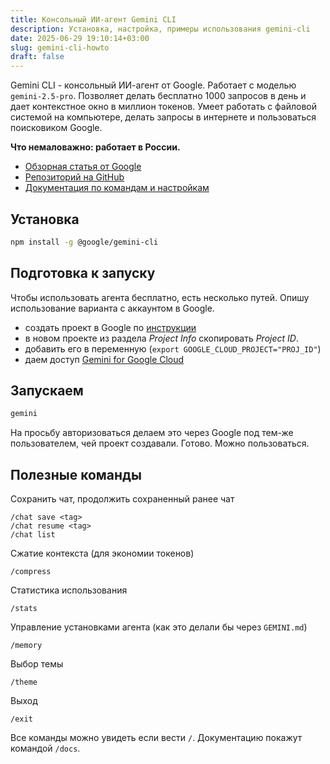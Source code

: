 ```yaml
---
title: Консольный ИИ-агент Gemini CLI
description: Установка, настройка, примеры использования gemini-cli
date: 2025-06-29 19:10:14+03:00
slug: gemini-cli-howto
draft: false
---
```


Gemini CLI - консольный ИИ-агент от Google. Работает с моделью `gemini-2.5-pro`. Позволяет делать бесплатно 1000 запросов в день и дает контекстное окно в миллион токенов. Умеет работать с файловой системой на компьютере, делать запросы в интернете и пользоваться поисковиком Google.

**Что немаловажно: работает в России.**

- [Обзорная статья от Google](https://developers.google.com/gemini-code-assist/docs/overview?hl=ru)
- [Репозиторий на GitHub](https://github.com/google-gemini/gemini-cli)
- [Документация по командам и настройкам](https://github.com/google-gemini/gemini-cli/blob/main/docs/cli/commands.md)

## Установка

```bash
npm install -g @google/gemini-cli
```

## Подготовка к запуску

Чтобы использовать агента бесплатно, есть несколько путей. Опишу использование варианта с аккаунтом в Google.

- создать проект в Google по [инструкции](https://developers.google.com/workspace/guides/create-project?hl=ru)
- в новом проекте из раздела *Project Info* скопировать *Project ID*.
- добавить его в переменную (`export GOOGLE_CLOUD_PROJECT="PROJ_ID"`)
- даем доступ [Gemini for Google Cloud](https://console.cloud.google.com/apis/library/cloudaicompanion.googleapis.com)

## Запускаем

```bash
gemini
```

На просьбу авторизоваться делаем это через Google под тем-же пользователем, чей проект создавали.
Готово. Можно пользоваться.

## Полезные команды

Сохранить чат, продолжить сохраненный ранее чат

```
/chat save <tag>
/chat resume <tag>
/chat list
```

Сжатие контекста (для экономии токенов)

```
/compress
```

Статистика использования

```
/stats
```

Управление установками агента (как это делали бы через `GEMINI.md`)

```
/memory
```

Выбор темы

```
/theme
```

Выход

```
/exit
```

Все команды можно увидеть если вести `/`. Документацию покажут командой `/docs`.
